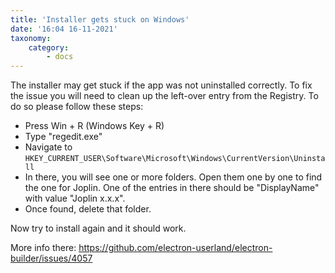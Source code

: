 ```yaml
---
title: 'Installer gets stuck on Windows'
date: '16:04 16-11-2021'
taxonomy:
    category:
        - docs
---
```


The installer may get stuck if the app was not uninstalled correctly. To fix the issue you will need to clean up the left-over entry from the Registry. To do so please follow these steps:

- Press Win + R (Windows Key + R)
- Type "regedit.exe"
- Navigate to `HKEY_CURRENT_USER\Software\Microsoft\Windows\CurrentVersion\Uninstall`
- In there, you will see one or more folders. Open them one by one to find the one for Joplin. One of the entries in there should be "DisplayName" with value "Joplin x.x.x".
- Once found, delete that folder.

Now try to install again and it should work.

More info there: https://github.com/electron-userland/electron-builder/issues/4057